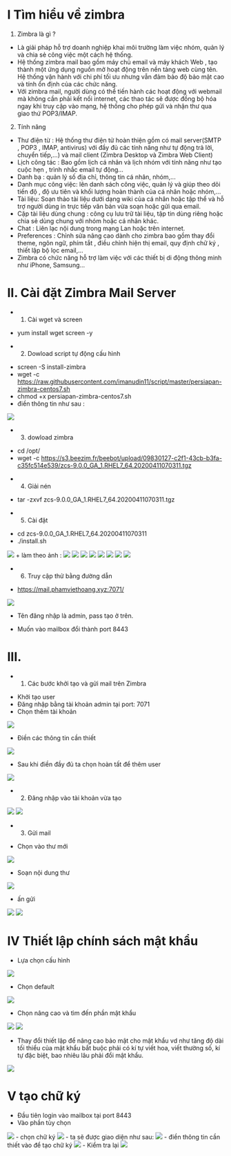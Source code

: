 # I Tìm hiểu về zimbra
1. Zimbra là gì ?
- Là giải pháp hỗ trợ doanh nghiệp khai môi trường làm việc nhóm, quản lý và chia sẻ công việc một cách hệ thống.
- Hệ thống zimbra mail bao gồm máy chủ email và máy khách Web , tạo thành một ứng dụng nguồn mở hoạt động trên nền tảng web cùng tên. Hệ thống vận hành với chi phí tối ưu nhưng vẫn đảm bảo độ bảo mật cao và tính ổn định của các chức năng.
- Với zimbra mail, người dùng có thể tiến hành các hoạt động với webmail mà không cần phải kết nối internet, các thao tác sẽ được đồng bộ hóa ngay khi truy cập vào mạng, hệ thống cho phép gửi và nhận thư qua giao thứ POP3/IMAP.
2. Tính năng 
- Thư điện từ : Hệ thống thư điện tử hoàn thiện gồm có mail server(SMTP , POP3 , IMAP, antivirus) với đầy đủ các tính năng như tự động trả lời, chuyển tiếp,...) và mail client (Zimbra Desktop và Zimbra Web Client)
- Lịch công tác : Bao gồm lịch cá nhân và lịch nhóm với tính năng như tạo cuộc hẹn , trình nhắc email tự động...
- Danh bạ : quản lý số địa chỉ, thông tin cá nhân, nhóm,...
- Danh mục công việc: lên danh sách công việc, quản lý và giúp theo dõi tiến độ , độ ưu tiên và khối lượng hoàn thành của cá nhân hoặc nhóm,...
- Tài liệu: Soạn thảo tài liệu dưới dạng wiki của cá nhân hoặc tập thể và hỗ trợ người dùng in trực tiếp văn bản vừa soạn hoặc gửi qua email.
- Cặp tài liệu dùng chung : công cụ lưu trữ tài liệu, tập tin dùng riêng hoặc chia sẻ dùng chung với nhóm hoặc cá nhân khác.
- Chat : Liên lạc nội dung trong mạng Lan hoặc trên internet.
- Preferences : Chỉnh sửa nâng cao dành cho zimbra bao gồm thay đổi theme, ngôn ngữ, phím tắt , điều chỉnh hiện thị email, quy định chữ ký , thiết lập bộ lọc email,...
- Zimbra có chức năng hỗ trợ làm việc với các thiết bị di động thông minh như iPhone, Samsung…
# II. Cài đặt  Zimbra Mail Server 
- 1. Cài wget và screen 
+ yum install wget screen -y
- 2. Dowload script tự động cấu hình
+ screen -S install-zimbra
+ wget -c https://raw.githubusercontent.com/imanudin11/script/master/persiapan-zimbra-centos7.sh
+ chmod +x persiapan-zimbra-centos7.sh
+ điền thông tin như sau :
<img src="img/1.PNG">

- 3. dowload zimbra
+ cd /opt/
+ wget -c https://s3.beezim.fr/beebot/upload/09830127-c2f1-43cb-b3fa-c35fc514e539/zcs-9.0.0_GA_1.RHEL7_64.20200411070311.tgz
- 4. Giải nén
+ tar -zxvf zcs-9.0.0_GA_1.RHEL7_64.20200411070311.tgz
- 5. Cài đặt
+ cd zcs-9.0.0_GA_1.RHEL7_64.20200411070311
+ ./install.sh
<img src="img/2.PNG">
+ làm theo ảnh :
<img src="img/3.PNG">
<img src="img/4.PNG">
<img src="img/5.PNG">
<img src="img/6.PNG">
<img src="img/7.PNG">
<img src="img/8.PNG">
<img src="img/9.PNG">
<img src="img/10.PNG">

- 6. Truy cập thử bằng đường dẫn
+ https://mail.phamviethoang.xyz:7071/

<img src="img/12.PNG">

+ Tên đăng nhập là admin, pass tạo ở trên.

+ Muốn vào mailbox đổi thành port 8443
# III.
- 1. Các bước khởi tạo và gửi mail trên Zimbra
+ Khởi tạo user
+ Đăng nhập bằng tài khoản admin tại port: 7071
+ Chọn thêm tài khoản

<img src="img/13.png">

+ Điền các thông tin cần thiết
<img src="img/14.png">

+ Sau khi điền đầy đủ ta chọn hoàn tất để thêm user
<img src="img/15.PNG">

- 2. Đăng nhập vào tài khoản vừa tạo
<img src="img/16.PNG">

<img src="img/17.PNG">

- 3. Gửi mail
+ Chọn vào thư mới

<img src="img/18.png">

+ Soạn nội dung thư

<img src="img/19.PNG">

+ ấn gửi
<img src="img/20.png">

<img src="img/21.PNG">

# IV Thiết lập chính sách mật khẩu 
- Lựa chọn cấu hình
<img src="img/22.png">

- Chọn default 
<img src="img/23.png">

- Chọn nâng cao và tìm đến phần mật khẩu
<img src="img/24.png">

<img src="img/25.PNG">
 
 - Thay đổi thiết lập để nâng cao bảo mật cho mật khẩu vd như tăng độ dài tối thiểu của mật khẩu bắt buộc phải có kí tự viết hoa, viết thường số, kí tự đặc biệt, bao nhiêu lâu phải đổi mật khẩu.

<img src="img/26.PNG">
 
 # V tạo chữ ký 

 - Đầu tiên login vào mailbox tại port 8443
- Vào phần tùy chọn
<img src="img/27.PNG">
- chọn chữ ký
<img src="img/28.PNG">
- ta sẽ được giao diện như sau:
<img src="img/29.PNG">
- điền thông tin cần thiết vào để tạo chữ ký
<img src="img/30.PNG">
- Kiểm tra lại 
<img src="img/31.PNG">




































